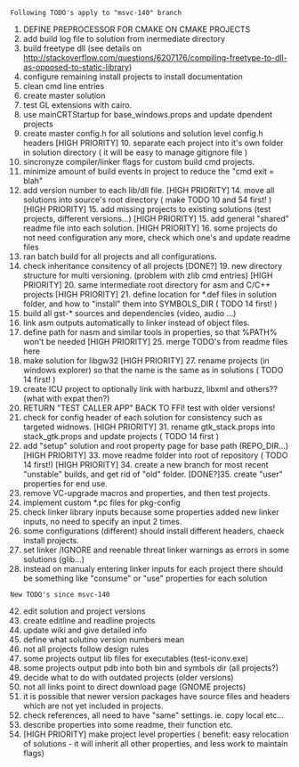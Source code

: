 ```
Following TODO's apply to "msvc-140" branch
```
1. DEFINE PREPROCESSOR FOR CMAKE ON CMAKE PROJECTS
2. add build log file to solution from inermediate directory
3. build freetype dll (see details on http://stackoverflow.com/questions/6207176/compiling-freetype-to-dll-as-opposed-to-static-library)
4. configure remaining install projects to install documentation
5. clean cmd line entries
6. create master solution
7. test GL extensions with cairo.
8. use mainCRTStartup for base_windows.props and update dpendent projects
9. create master config.h for all solutions and solution level config.h headers
[HIGH PRIORITY] 10. separate each project into it's own folder in solution directory ( it will be easy to manage gitignore file )
11. sincronyze compiler/linker flags for custom build cmd projects.
12. minimize amount of build events in project to reduce the "cmd exit = blah"
13. add version number to each lib/dll file.
[HIGH PRIORITY] 14. move all solutions into source's root directory ( make TODO 10 and 54 first! )
[HIGH PRIORITY] 15. add missing projects to existing solutions (test projects, different versions...)
[HIGH PRIORITY] 15. add general "shared" readme file into each solution.
[HIGH PRIORITY] 16. some projects do not need configuration any more, check which one's and update readme files
17. ran batch build for all projects and all configurations.
18. check inheritance consitency of all projects
[DONE?] 19. new directory structure for multi versioning. (problem with zlib cmd entries)
[HIGH PRIORITY] 20. same intermediate root directory for asm and C/C++ projects
[HIGH PRIORITY] 21. define location for *.def files in solution folder, and how to "install" them into SYMBOLS_DIR ( TODO 14 first! )
22. build all gst-* sources and dependencies (video, audio ...)
23. link asm outputs automatically to linker instead of object files.
24. define path for nasm and similar tools in properties, so that %PATH% won't be needed
[HIGH PRIORITY] 25. merge TODO's from readme files here
26. make solution for libgw32
[HIGH PRIORITY] 27. rename projects (in windows explorer) so that the name is the same as in solutions ( TODO 14 first! )
28. create ICU project to optionally link with harbuzz, libxml and others?? (what with expat then?)
29. RETURN "TEST CALLER APP" BACK TO FFI! test with older versions!
30. check for config header of each solution for consistency such as targeted widnows.
[HIGH PRIORITY] 31. rename gtk_stack.props into stack_gtk.props and update projects ( TODO 14 first )
32. add "setup" solution and root property page for base path (REPO_DIR...)
[HIGH PRIORITY] 33. move readme folder into root of repository ( TODO 14 first!)
[HIGH PRIORITY] 34. create a new branch for most recent "unstable" builds, and get rid of "old" folder.
[DONE?]35. create "user" properties for end use.
36. remove VC-upgrade macros and properties, and then test projects.
37. implement custom *.pc files for pkg-config
38. check linker library inputs because some properties added new linker inputs, no need to specify an input 2 times.
39. some configurations (different) should install different headers, chaeck install projects.
40. set linker /IGNORE and reenable threat linker warnings as errors in some solutions (glib...)
41. instead on manualy entering linker inputs for each project there should be something like "consume" or "use" properties for each solution

```
New TODO's since msvc-140
```
42. edit solution and project versions
43. create editline and readline projects
44. update wiki and give detailed info
45. define what solutino version numbers mean
46. not all projects follow design rules
47. some projects output lib files for executables (test-iconv.exe)
48. some projects output pdb into both bin and symbols dir (all projects?)
49. decide what to do with outdated projects (older versions)
50. not all links point to direct download page (GNOME projects)
51. it is possible that newer version packages have source files and headers which are not yet included in projects.
52. check references, all need to have "same" settings. ie. copy local etc...
53. describe properties into some readme, their function etc.
54. [HIGH PRIORITY] make project level properties ( benefit: easy relocation of solutions - it will inherit all other properties,  and less work to maintain flags)